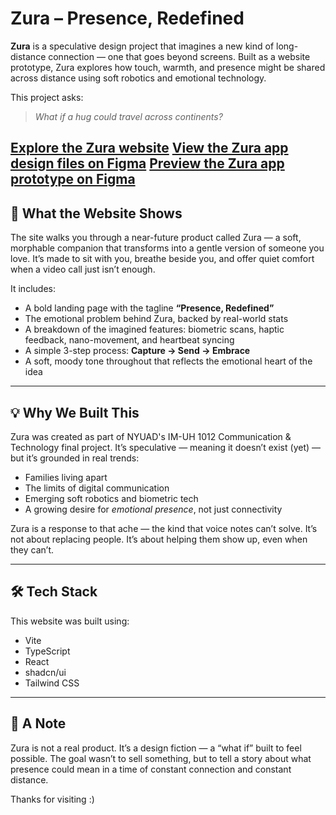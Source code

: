 # Zura – Presence, Redefined

**Zura** is a speculative design project that imagines a new kind of long-distance connection — one that goes beyond screens. Built as a website prototype, Zura explores how touch, warmth, and presence might be shared across distance using soft robotics and emotional technology.

This project asks:  
> *What if a hug could travel across continents?*

[Explore the Zura website](https://zura-presence-portal.vercel.app/)
[View the Zura app design files on Figma](https://www.figma.com/design/oVoSqWWs58HTdY1wmCL7OF/ZURA?node-id=2-5&t=n1RBr8gC9f1xnPvn-0)
[Preview the Zura app prototype on Figma](https://www.figma.com/proto/oVoSqWWs58HTdY1wmCL7OF/ZURA?node-id=2-5&t=n1RBr8gC9f1xnPvn-0&scaling=min-zoom&content-scaling=fixed&page-id=0%3A1&starting-point-node-id=2%3A5)
---

## 🧩 What the Website Shows

The site walks you through a near-future product called Zura — a soft, morphable companion that transforms into a gentle version of someone you love. It’s made to sit with you, breathe beside you, and offer quiet comfort when a video call just isn’t enough.

It includes:

- A bold landing page with the tagline **“Presence, Redefined”**
- The emotional problem behind Zura, backed by real-world stats  
- A breakdown of the imagined features: biometric scans, haptic feedback, nano-movement, and heartbeat syncing  
- A simple 3-step process: **Capture → Send → Embrace**
- A soft, moody tone throughout that reflects the emotional heart of the idea

---

## 💡 Why We Built This

Zura was created as part of NYUAD's IM-UH 1012 Communication & Technology final project. It’s speculative — meaning it doesn’t exist (yet) — but it’s grounded in real trends:  
- Families living apart  
- The limits of digital communication  
- Emerging soft robotics and biometric tech  
- A growing desire for *emotional presence*, not just connectivity

Zura is a response to that ache — the kind that voice notes can’t solve. It’s not about replacing people. It’s about helping them show up, even when they can’t.

---

## 🛠 Tech Stack

This website was built using:

- Vite  
- TypeScript
- React
- shadcn/ui 
- Tailwind CSS 

---

## 📝 A Note

Zura is not a real product. It’s a design fiction — a “what if” built to feel possible. The goal wasn’t to sell something, but to tell a story about what presence could mean in a time of constant connection and constant distance.

Thanks for visiting :)
